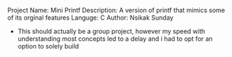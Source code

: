 Project Name: Mini Printf
Description: A version of printf that mimics some of its orginal features
Languge: C
Author: Nsikak Sunday
- This should actually be a group project, however my speed with understanding most concepts led to a delay and i had to opt for an option to solely build

